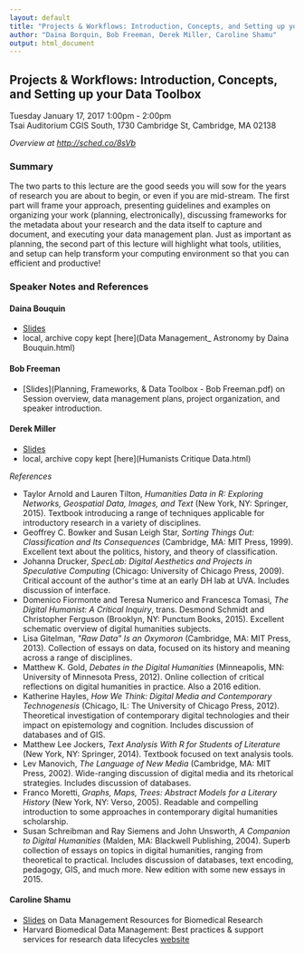 ```yaml
---
layout: default
title: "Projects & Workflows: Introduction, Concepts, and Setting up your Data Toolbox"
author: "Daina Borquin, Bob Freeman, Derek Miller, Caroline Shamu"
output: html_document
---
```


## Projects & Workflows: Introduction, Concepts, and Setting up your Data Toolbox
Tuesday January 17, 2017 1:00pm - 2:00pm<br>
Tsai Auditorium CGIS South, 1730 Cambridge St, Cambridge, MA 02138

*Overview at http://sched.co/8sVb*

### Summary ###
The two parts to this lecture are the good seeds you will sow for the years of research you are about to begin, or even if you are mid-stream. The first part will frame your approach, presenting guidelines and examples on organizing your work (planning, electronically), discussing frameworks for the metadata about your research and the data itself to capture and document, and executing your data management plan. Just as important as planning, the second part of this lecture will highlight what tools, utilities, and setup can help transform your computing environment so that you can efficient and productive!


### Speaker Notes and References ###

#### Daina Bouquin ####
- [Slides](http://slides.com/dbouquin/datafest_astro17/) 
- local, archive copy kept [here](Data Management_ Astronomy by Daina Bouquin.html)

#### Bob Freeman ####
- [Slides](Planning, Frameworks, & Data Toolbox - Bob Freeman.pdf) on Session overview, data management plans, project organization, and speaker introduction.

#### Derek Miller ####
- [Slides](http://www.people.fas.harvard.edu/~dmiller/datafest/) 
- local, archive copy kept [here](Humanists Critique Data.html)

*References*<br>
- Taylor Arnold and Lauren Tilton, *Humanities Data in R: Exploring Networks, Geospatial Data, Images, and Text* (New York, NY: Springer, 2015). Textbook introducing a range of techniques applicable for introductory research in a variety of disciplines.
- Geoffrey C. Bowker and Susan Leigh Star, *Sorting Things Out: Classification and Its Consequences* (Cambridge, MA: MIT Press, 1999). Excellent text about the politics, history, and theory of classification.
- Johanna Drucker, *SpecLab: Digital Aesthetics and Projects in Speculative Computing* (Chicago: University of Chicago Press, 2009). Critical account of the author's time at an early DH lab at UVA. Includes discussion of interface.
- Domenico Fiormonte and Teresa Numerico and Francesca Tomasi, *The Digital Humanist: A Critical Inquiry*, trans. Desmond Schmidt and Christopher Ferguson (Brooklyn, NY: Punctum Books, 2015). Excellent schematic overview of digital humanities subjects.
- Lisa Gitelman, *"Raw Data" Is an Oxymoron* (Cambridge, MA: MIT Press, 2013). Collection of essays on data, focused on its history and meaning across a range of disciplines.
- Matthew K. Gold, *Debates in the Digital Humanities* (Minneapolis, MN: University of Minnesota Press, 2012). Online collection of critical reflections on digital humanities in practice. Also a 2016 edition.
- Katherine Hayles, *How We Think: Digital Media and Contemporary Technogenesis* (Chicago, IL: The University of Chicago Press, 2012). Theoretical investigation of contemporary digital technologies and their impact on epistemology and cognition. Includes discussion of databases and of GIS.
- Matthew Lee Jockers, *Text Analysis With R for Students of Literature* (New York, NY: Springer, 2014). Textbook focused on text analysis tools.
- Lev Manovich, *The Language of New Media* (Cambridge, MA: MIT Press, 2002). Wide-ranging discussion of digital media and its rhetorical strategies. Includes discussion of databases.
- Franco Moretti, *Graphs, Maps, Trees: Abstract Models for a Literary History* (New York, NY: Verso, 2005). Readable and compelling introduction to some approaches in contemporary digital humanities scholarship.
- Susan Schreibman and Ray Siemens and John Unsworth, *A Companion to Digital Humanities* (Malden, MA: Blackwell Publishing, 2004). Superb collection of essays on topics in digital humanities, ranging from theoretical to practical. Includes discussion of databases, text encoding, pedagogy, GIS, and much more. New edition with some new essays in 2015.

#### Caroline Shamu ####
- [Slides](Shamu_Datafest_1-17-17.pdf) on Data Management Resources for Biomedical Research
- Harvard Biomedical Data Management: Best practices & support services for research data lifecycles [website](http://datamanagement.hms.harvard.edu)
